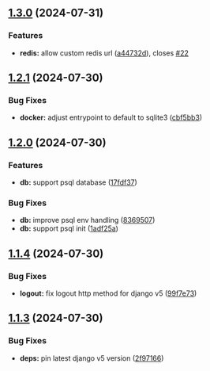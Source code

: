 ## [1.3.0](https://github.com/l4rm4nd/VoucherVault/compare/v1.2.1...v1.3.0) (2024-07-31)


### Features

* **redis:** allow custom redis url ([a44732d](https://github.com/l4rm4nd/VoucherVault/commit/a44732d9a6828b2efae8dec9b41b1ecbdc980ccc)), closes [#22](https://github.com/l4rm4nd/VoucherVault/issues/22)

## [1.2.1](https://github.com/l4rm4nd/VoucherVault/compare/v1.2.0...v1.2.1) (2024-07-30)


### Bug Fixes

* **docker:** adjust entrypoint to default to sqlite3 ([cbf5bb3](https://github.com/l4rm4nd/VoucherVault/commit/cbf5bb31b0992664479b1a7c710cf2f20613eeeb))

## [1.2.0](https://github.com/l4rm4nd/VoucherVault/compare/v1.1.4...v1.2.0) (2024-07-30)


### Features

* **db:** support psql database ([17fdf37](https://github.com/l4rm4nd/VoucherVault/commit/17fdf374bbcc422d58f16fb62ad80568bb67b24a))


### Bug Fixes

* **db:** improve psql env handling ([8369507](https://github.com/l4rm4nd/VoucherVault/commit/836950742538938d124d9ce641a03fbc71746084))
* **db:** support psql init ([1adf25a](https://github.com/l4rm4nd/VoucherVault/commit/1adf25afe61526be996f6eeb494412d168eeeb78))

## [1.1.4](https://github.com/l4rm4nd/VoucherVault/compare/v1.1.3...v1.1.4) (2024-07-30)


### Bug Fixes

* **logout:** fix logout http method for django v5 ([99f7e73](https://github.com/l4rm4nd/VoucherVault/commit/99f7e739476ef742d697f644c6f6f451daef96a4))

## [1.1.3](https://github.com/l4rm4nd/VoucherVault/compare/v1.1.2...v1.1.3) (2024-07-30)


### Bug Fixes

* **deps:** pin latest django v5 version ([2f97166](https://github.com/l4rm4nd/VoucherVault/commit/2f971665ba8436497034fd9e503b5471b70ea529))

